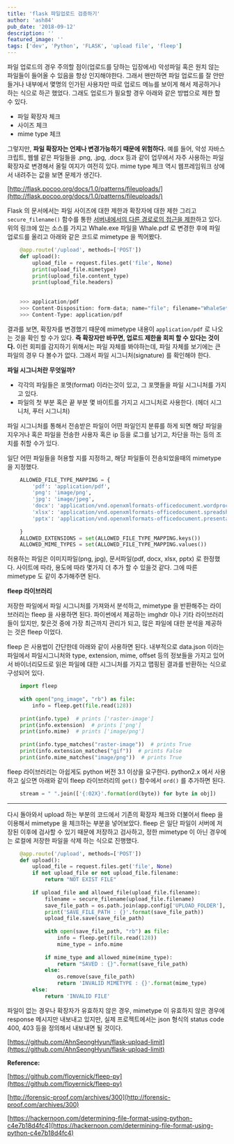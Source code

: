 ```yaml
---
title: 'flask 파일업로드 검증하기'
author: 'ash84'
pub_date: '2018-09-12'
description: ''
featured_image: ''
tags: ['dev', 'Python', 'FLASK', 'upload file', 'fleep']
---
```


파일 업로드의 경우 주의할 점이(업로드를 당하는 입장에서) 악성파일 혹은 원치 않는 파일들이 들어올 수 있음을 항상 인지해야한다. 그래서 왠만하면 파일 업로드를 잘 안만들거나 내부에서 몇명의 인가된 사용자만 따로 업로드 메뉴를 보이게 해서 제공하거나 하는 식으로 하곤 했었다. 그래도 업로드가 필요할 경우 아래와 같은 방법으로 제한 할 수 있다. 

- 파일 확장자 체크
- 사이즈 체크
- mime type 체크

그렇지만, **파일 확장자는 언제나 변경가능하기 때문에 위험하다.** 예를 들어, 악성 자바스크립트, 웹쉘 같은 파일들을 .png, .jpg, .docx 등과 같이 업무에서 자주 사용하는 파일 확장자로 변경해서 올릴 여지가 여전히 있다. mime type 체크 역시 웹프레임워크 상에서 내려주는 값을 보면 문제가 생긴다. 

[http://flask.pocoo.org/docs/1.0/patterns/fileuploads/](http://flask.pocoo.org/docs/1.0/patterns/fileuploads/)

Flask 의 문서에서는 파일 사이즈에 대한 제한과 확장자에 대한 제한 그리고 `secure_filename()` 함수를 통한 [서버내에서의 다른 경로로의 접근을 제한](http://werkzeug.pocoo.org/docs/0.14/utils/#werkzeug.utils.secure_filename)하고 있다. 위의 링크에 있는 소스를 가지고 Whale.exe 파일을 Whale.pdf 로 변경한 후에 파일 업로드를 올리고 아래와 같은 코드로 mimetype 을 찍어봤다. 

```python 
    @app.route('/upload', methods=['POST'])
    def upload():
        upload_file = request.files.get('file', None)
        print(upload_file.mimetype)
        print(upload_file.content_type)
        print(upload_file.headers)
    
    
    >>> application/pdf
    >>> Content-Disposition: form-data; name="file"; filename="WhaleSetup.pdf"
    >>> Content-Type: application/pdf
```

결과를 보면, 확장자를 변경했기 때문에 mimetype 내용이 `application/pdf` 로 나오는 것을 확인 할 수가 있다. **즉 확장자만 바꾸면, 업로드 제한을 회피 할 수 있다는 것이다.** 이런 회피를 감지하기 위해서는 파일 자체를 봐야하는데, 파일 자체를 보기에는 큰 파일의 경우 다 볼수가 없다. 그래서 파일 시그니처(signature) 를 확인해야 한다. 

**파일 시그니처란 무엇일까?** 

- 각각의 파일들은 포맷(format) 이라는것이 있고, 그 포맷들을 파일 시그니처를 가지고 있다.
- 파일의 첫 부분 혹은 끝 부분 몇 바이트를 가지고 시그니처로 사용한다. (헤더 시그니처, 푸터 시그니처)

파일 시그니처를 통해서 전송받은 파일이 어떤 파일인지 분류를 하게 되면 해당 파일을 지우거나 혹은 파일을 전송한 사용자 혹은 ip 등을 로그를 남기고, 차단을 하는 등의 조치를 취할 수가 있다. 

일단 어떤 파일들을 허용할 지를 지정하고, 해당 파일들이 전송되었을때의 mimetype 을 지정했다. 

```python 
    ALLOWED_FILE_TYPE_MAPPING = {
        'pdf': 'application/pdf',
        'png': 'image/png',
        'jpg': 'image/jpeg',
        'docx': 'application/vnd.openxmlformats-officedocument.wordprocessingml.document',
        'xlsx': 'application/vnd.openxmlformats-officedocument.spreadsheetml.sheet',
        'pptx': 'application/vnd.openxmlformats-officedocument.presentationml.presentation'
    
    }
    ALLOWED_EXTENSIONS = set(ALLOWED_FILE_TYPE_MAPPING.keys())
    ALLOWED_MIME_TYPES = set(ALLOWED_FILE_TYPE_MAPPING.values())
```

허용하는 파일은 이미지파일(png, jpg), 문서파일(pdf, docx, xlsx, pptx) 로 한정했다. 사이트에 따라, 용도에 따라 몇가지 더 추가 할 수 있을것 같다. 그에 따른 mimetype 도 같이 추가해주면 된다. 

**fleep 라이브러리** 

저장한 파일에서 파일 시그니처를 가져와서 분석하고, mimetype 을 반환해주는 라이브러리는 fleep 을 사용하면 된다. 파이썬에서 제공하는 imghdr 이나 기타 라이브러리들이 있지만, 찾은것 중에 가장 최근까지 관리가 되고, 많은 파일에 대한 분석을 제공하는 것은 fleep 이었다. 

fleep 은 사용법이 간단한데 아래와 같이 사용하면 된다. 내부적으로 data.json 이라는 파일에서 파일시그니처와 type, extension, mime, offset 등의 정보들을 가지고 있어서 바이너리모드로 읽은 파일에 대한 시그니처를 가지고 맵핑된 결과를 반환하는 식으로 구성되어 있다. 

```python 
    import fleep
    
    with open("png_image", "rb") as file:
        info = fleep.get(file.read(128))
    
    print(info.type)  # prints ['raster-image']
    print(info.extension)  # prints ['png']
    print(info.mime)  # prints ['image/png']
    
    print(info.type_matches("raster-image"))  # prints True
    print(info.extension_matches("gif"))  # prints False
    print(info.mime_matches("image/png"))  # prints True
```

fleep 라이브러리는 아쉽게도 python 버전 3.1 이상을 요구한다. python2.x 에서 사용하고 싶으면 아래와 같이 fleep 라이브러리의 `get()` 함수에서 `ord()` 를 추가하면 된다. 

```python
    stream = " ".join(['{:02X}'.format(ord(byte)) for byte in obj])
```
---

다시 돌아와서 upload 하는 부분의 코드에서 기존의 확장자 체크와 더불어서 fleep 을 이용해서 mimetype 을 체크하는 부분을 넣어보았다. fleep 은 일단 파일이 서버에 저장된 이후에 검사할 수 있기 때문에 저장하고 검사하고, 정한 mimetype 이 아닌 경우에는 로컬에 저장한 파일을 삭제 하는 식으로 진행했다. 

```python 
    @app.route('/upload', methods=['POST'])
    def upload():
        upload_file = request.files.get('file', None) 
        if not upload_file or not upload_file.filename:
            return "NOT EXIST FILE"
    
        if upload_file and allowed_file(upload_file.filename):
            filename = secure_filename(upload_file.filename)
            save_file_path = os.path.join(app.config['UPLOAD_FOLDER'], filename)
            print('SAVE_FILE_PATH : {}'.format(save_file_path))
            upload_file.save(save_file_path)
    
            with open(save_file_path, "rb") as file:
                info = fleep.get(file.read(128))
                mime_type = info.mime
    
            if mime_type and allowed_mime(mime_type):
                return "SAVED : {}".format(save_file_path)
            else:
                os.remove(save_file_path)
                return 'INVALID MIMETYPE : {}'.format(mime_type)
        else:
            return 'INVALID FILE'
```

파일이 없는 경우나 확장자가 유효하지 않은 경우, mimetype 이 유효하지 않은 경우에 response 메시지만 내보내고 있지만, 실제 프로젝트에서는 json 형식의 status code 400, 403 등을 정의해서 내보내면 될 것이다. 

[https://github.com/AhnSeongHyun/flask-upload-limit](https://github.com/AhnSeongHyun/flask-upload-limit) 

**Reference:**

[https://github.com/floyernick/fleep-py](https://github.com/floyernick/fleep-py)

[http://forensic-proof.com/archives/300](http://forensic-proof.com/archives/300)

[https://hackernoon.com/determining-file-format-using-python-c4e7b18d4fc4](https://hackernoon.com/determining-file-format-using-python-c4e7b18d4fc4)
